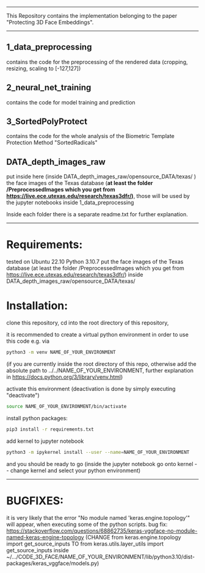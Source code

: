 _____________________________________________________________________________________________________________________________

This Repository contains the implementation belonging to the paper "Protecting 3D Face Embeddings".
_____________________________________________________________________________________________________________________________


## 1_data_preprocessing
contains the code for the preprocessing of the rendered data (cropping, resizing, scaling to [-127,127])

## 2_neural_net_training
contains the code for model training and prediction

## 3_SortedPolyProtect
contains the code for the whole analysis of the Biometric Template Protection Method "SortedRadicals"

## DATA_depth_images_raw
put inside here (inside DATA_depth_images_raw/opensource_DATA/texas/ ) the face images of the Texas database (**at least the folder /PreprocessedImages  which you get from https://live.ece.utexas.edu/research/texas3dfr/)**,
those will be used by the jupyter notebooks inside 1_data_preprocessing

Inside each folder there is a separate readme.txt for further explanation.
_____________________________________________________________________________________________________________________________

# Requirements:
tested on
Ubuntu 22.10
Python 3.10.7
put the face images of the Texas database (at least the folder /PreprocessedImages  which you get from https://live.ece.utexas.edu/research/texas3dfr/) inside DATA_depth_images_raw/opensource_DATA/texas/

# Installation:
clone this repository, cd into the root directory of this repository,

it is recommended to create a virtual python environment in order to use this code e.g. via
```bash
python3 -m venv NAME_OF_YOUR_ENVIRONMENT
```

(if you are currently inside the root directory of this repo, otherwise add the absolute path to ../../NAME_OF_YOUR_ENVIRONMENT,
further explanation in https://docs.python.org/3/library/venv.html)

activate this environment (deactivation is done by simply executing "deactivate")
```bash
source NAME_OF_YOUR_ENVIRONMENT/bin/activate
```

install python packages:
```bash
pip3 install -r requirements.txt
```

add kernel to jupyter notebook
```bash
python3 -m ipykernel install --user --name=NAME_OF_YOUR_ENVIRONMENT
```


and you should be ready to go
(inside the jupyter notebook go onto kernel -- change kernel and select your python environment)
_____________________________________________________________________________________________________________________________

# BUGFIXES:

it is very likely that the error "No module named 'keras.engine.topology'" will appear, when executing some of the python scripts. bug fix:
https://stackoverflow.com/questions/68862735/keras-vggface-no-module-named-keras-engine-topology
(CHANGE from keras.engine.topology import get_source_inputs TO from keras.utils.layer_utils import get_source_inputs inside ~/.../CODE_3D_FACE/NAME_OF_YOUR_ENVIRONMENT/lib/python3.10/dist-packages/keras_vggface/models.py)


